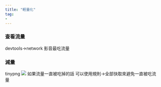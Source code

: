 ```yaml
---
title: "輕量化"
tag: 
- 
---
```

### 查看流量
devtools->network
影音最吃流量
### 減量
tinypng
![](https://i.imgur.com/IkSwobm.png)
如果流量一直被吃掉的話
可以使用規則->全部快取來避免一直被吃流量